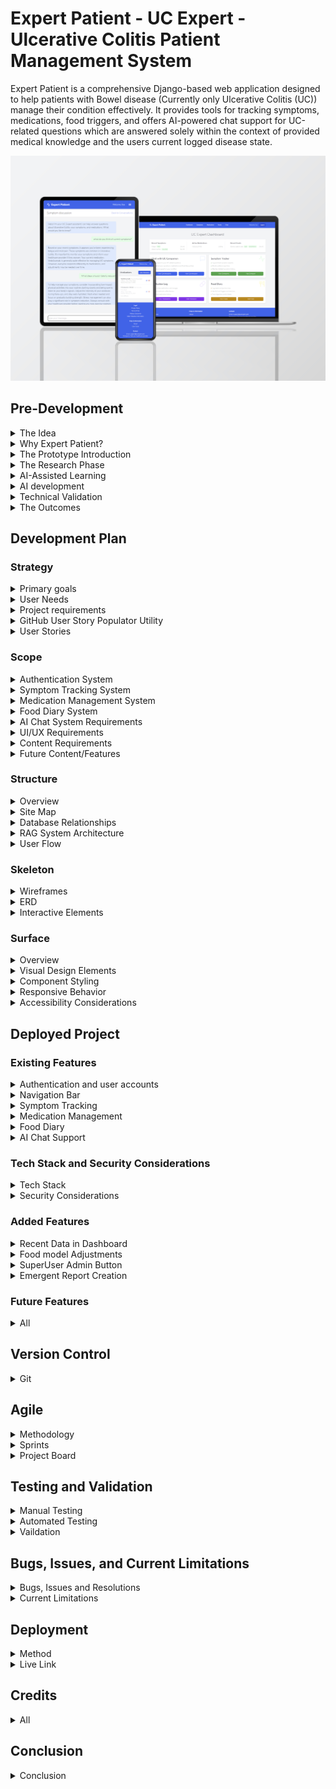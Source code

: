 # Expert Patient - UC Expert - Ulcerative Colitis Patient Management System

Expert Patient is a comprehensive Django-based web application designed to help patients with Bowel disease (Currently only Ulcerative Colitis (UC)) manage their condition effectively. It provides tools for tracking symptoms, medications, food triggers, and offers AI-powered chat support for UC-related questions which are answered solely within the context of provided medical knowledge and the users current logged disease state.

![Responsive Mockup](./static/readme_images/Expert-patient-mockup.png)

## Pre-Development

<details>
<summary>The Idea</summary>
<br>
I settled on a challenging goal: create a comprehensive Bowel Disease management tool that currently focuses only on Ulcerative Colitis, incorporating advanced AI chat capabilities through a RAG (Retrieval Augmented Generation) system. While RAG might seem "overkill" for the initial scope, it was chosen for:
<br>
<br>

- Learning opportunity in AI integration
- Future scalability for multiple medical conditions
- Potential for modular reuse
- Enhanced user support capabilities
- Control over LLM responses

Once the UC part of the app is complete it can be easily scaled for patients with other bowel diseases such as Chron's Disease or Microscopic Colitis.
<br>
<br>
</details>

<details>
<summary>Why Expert Patient?</summary>
<br>
After having conversation with the medical director of InVita intelligence at my bootcamp orientation, I noticed a misalignment between doctors and their patients on a particular idea. Mark explained to me how doctors value "Expert Patients". Having a patient who understands their condition well is beneficial to the doctor, as what is reported to them tends to be more accurate and relevant. I did some research among family, friends and peers, and learned that this notion is not realised by many people suffering from some form of affliction that is regularly monitored by their doctor. They feel as though, if anything, they are pushed away from understsnding the exact workings of their condition, and are simply told what to monitor and how to do it. This works well for many dilligent patients, but reseacrch suggested that some feel a disconnect. They want to understand their illness in depth, but may feel "stupid" when speaking to a doctor regarding recent developments in symptoms or when they bring up things they may think are of note. 
<br>
<br>
UC expert was born of my own experience in this area and response I received from others. It aims to turn patients into experts on their condition by allowing them to interact with an AI, regarding not just general information on the disease, but specific information relating to their current symptoms and state of their condition. They can ask the "stupid" questions they may prefer not to ask their doctor, gain re-assurance on particular issues, gain a deeper understanding of what may be causing them and have a record of symptoms they can then talk more confidently with their doctor about. The AI must re-direct to a mecical professional when the users interaction warrants it.
<br>
<br>
</details>


<details>
<summary>The Prototype Introduction</summary>
<br>
Before I started the capstone project I decided to build a prototype using AI. This is a methodology I have adopted that allows me to ideate, validate, and test in a rapid and cutting edge manner. The new capabilities of LLM's and IDE's with native LLM integration allow for a this novel approach, which provides many advantages.
 <br>
 <br>
In order to do so I undertake initial research on the technologies required to build the app I have in mind, as you would expect. However, I then use this research to develop a comprehensive pseudocode style plan that will prompt an IDE native LLM to build the app. Once the prototype is complete I can quickly alter elements, iterate on possible features or improve existing ones, all while testing it's capabilities to see if it is performing as I expect. This allows me to interact with any product idea I have very quickly. It leads to rapid itterations and more detailed plans including refactoring before I have even written a line of code. I can then use the prototype as a basis to develop the app with minimal AI assitance, as I did with this project. It is a great way to learn a new technology. You gain an understanding of it's architecture and core pinciples without worrying about having to learn the detailed syntax of a particular function, that upon later testing turns out to be reduntant or unused by the user. 
<br>
<br>
</details>


<details>
<summary>The Research Phase</summary>
<br>

- Studied RAG system implementations by watching videos and reading langchain documentation.
- Explored Django best practices and watched tutorials on django architecture and implementation.
- Investigated AI integration options (Local/API and Model choice).

</details>


<details>
<summary>AI-Assisted Learning</summary>

- Used Claude AI for development planning.
- Leveraged Cursor.directory for Django best practice prompts.
- Created comprehensive prompts covering:

    - Django architecture
    - LangChain integration
    - RAG system implementation
    - Tailwind CSS styling
    - Database ERD

</details>


<details>
<summary>AI development</summary>
<br>
Used AI native Cursor IDE to develop the prototype. The main body of this took around an hour. I then developed it further by adding features and refinements until I was happy with it as a proof of concept. 
<br>
It can be found here https://github.com/GuyMitchy/Expert-Patient
<br>
<br>
</details>

<details>
<summary>Technical Validation</summary>
<br>

- Tested RAG using Ollama locally
- Verified basic Django structure
- Validated database relationships
- Assessed UX/UI concepts

</details>

<details>
<summary>The Outcomes</summary>
<br>

- Gained a deeper understanding of django project architecture
- Vaildated proof of concept and viabilty as a potential capstone project candidate.
- Prototype acts as a roadmap and development guide
- Learning opportunity - Native AI with indexed codebase allows me to question "how and why" things are working as they do. Learning as the AI explains syntax and implementation details. 
- LLM monitoring and assesment - Gained a deeper understanding on the capabilty of LLM's. Upon asking for explanations you realise the mistakes it makes (usually overcomplicating things), learning from it's mistakes like I would learn from my own.
- Deeper understanding of the importance of comprehensive planning, realisation that "It's all in the planning"

Once the prototype was complete and my assemment on viabilty was made I chose to proceed with the project.
<br>
<br>
</details>


## Development Plan

### Strategy

<details>
<summary>Primary goals</summary>

<br>

- Help UC patients track and manage their condition effectively by tracking symptoms, medications and Foods.
- Allow users to interact with a chatbot regarding their condition, in order to become an expert patient.
- Focus on creating a reliable, easy-to-use health management tool.
- Enable data-driven conversations with healthcare providers by having a record of their condition.

</details>

<details>
<summary>User Needs</summary>
<br>

- Record and track my symptoms
- Manage my medication regimen
- Get reliable information about my condition
- Track my food intake and understand how it affects my condition
- Have secure access to my medical information
- Have the AI understand my specific condition
- Trust the AI's information
- Have the AI to maintain conversation context

</details>

<details>
<summary>Project requirements</summary>
<br>
The project requirements were taken from the assesment criteria located here (https://docs.google.com/document/d/1hqYa0lJszFtzzyRbjH-BKj2ng5XkNX7oukh9kXo-UM4/edit?tab=t.0)
<br>
<br>
</details>

<details>
<summary>GitHub User Story Populator Utility</summary>
<br>
To efficiently manage the user story development process I created a utility to automatically generate GitHub issues from user stories in .yaml format (https://github.com/GuyMitchy/github-user-story-populator).

This automated approach allowed for:

- Consistent issue formatting
- Automatic label application (Must Have, Should Have, etc.)
- Creation of task checkboxes for acceptance criteria
- Improved development workflow

</details>

<details>
<summary>User Stories</summary>

 #### user_stories.yaml

```yaml
stories:
  - type: Feature
    title: "Symptom Logging System"
    as_a: "UC patient"
    i_want: "to record and track my symptoms"
    so_that: "I can monitor my condition's progression and share accurate information with my healthcare providers"
    priority: "Must Have"
    labels: ["Must Have", "User"]
    acceptance_criteria:
      - "Can select from predefined symptom types (pain, blood, urgency, fatigue, joint pain, diarrhoea, other)"
      - "Can rate severity on a 1-5 scale"
      - "Can add descriptive notes about symptoms"
      - "Can set the date of symptoms"
      - "Can view a list of recorded symptoms"
      - "Can edit or delete existing symptom entries"

  - type: Feature
    title: "Medication Management System"
    as_a: "UC patient"
    i_want: "to manage my medication regimen"
    so_that: "I can maintain consistent treatment and track the effectiveness of different medications"
    priority: "Must Have"
    labels: ["Must Have", "User"]
    acceptance_criteria:
      - "Can add new medications with name, dosage, and frequency"
      - "Can specify medication start date"
      - "Can mark medications as active/inactive"
      - "Can add notes about medications"
      - "Can view complete medication history"
      - "Can edit medication details"
      - "Can delete medication entries"

  - type: Feature
    title: "Basic AI Chat Support"
    as_a: "UC patient"
    i_want: "to get reliable information about my condition"
    so_that: "I can make informed decisions about my daily health management"
    priority: "Must Have"
    labels: ["Must Have", "User"]
    acceptance_criteria:
      - "Can start new conversations with custom titles"
      - "Can receive responses based on verified UC information"
      - "Can view chat history"
      - "Receives emergency guidance for severe symptoms"
      - "Gets redirected to healthcare providers when appropriate"
      - "Can access previous conversations"

  - type: Feature
    title: "Personalized AI Responses"
    as_a: "UC patient"
    i_want: "the AI to understand my specific condition"
    so_that: "I can receive relevant and personalized guidance for my unique situation"
    priority: "Must Have"
    labels: ["Must Have", "User"]
    acceptance_criteria:
      - "AI references user's current medications in responses"
      - "AI considers user's symptom history when giving advice"
      - "AI provides personalized recommendations based on user data"
      - "AI maintains medical context throughout conversation"
      - "AI flags concerning symptom patterns"
      - "AI avoids contradicting user's current treatment plan"

  - type: Feature
    title: "Food Diary Management"
    as_a: "UC patient"
    i_want: "to track my food intake and its effects"
    so_that: "I can identify trigger foods and maintain a diet that minimizes flare-ups"
    priority: "Must Have"
    labels: ["Must Have", "User"]
    acceptance_criteria:
      - "Can log meals with date and time"
      - "Can specify food items consumed"
      - "Can mark foods as 'safe' or 'trigger'"
      - "Can note specific reactions to foods"
      - "Can view food diary history"
      - "Can identify trigger foods through history"
      - "Can edit or delete food diary entries"

  - type: Feature
    title: "User Authentication System"
    as_a: "UC patient"
    i_want: "secure access to my medical information"
    so_that: "I can maintain privacy and confidentiality of my health data"
    priority: "Must Have"
    labels: ["Must Have", "User"]
    acceptance_criteria:
      - "Can register for an account"
      - "Can log in securely"
      - "Can log out"
      - "Can only access own medical data"
      - "Has persistent data across sessions"

  - type: Feature
    title: "Conversation Management"
    as_a: "UC patient"
    i_want: "to organize and review my AI conversations"
    so_that: "I can easily reference previous advice and track my health-related questions over time"
    priority: "Should Have"
    labels: ["Should Have", "User"]
    acceptance_criteria:
      - "Can create titled conversations"
      - "Can view list of all conversations"
      - "Can navigate between different conversations"
      - "Can see timestamp for each message"
      - "Can identify bot vs user messages"

  - type: Feature
    title: "AI Knowledge Verification"
    as_a: "UC patient"
    i_want: "to trust the AI's information"
    so_that: "I can confidently use its guidance in managing my condition"
    priority: "Should Have"
    labels: ["Should Have", "User"]
    acceptance_criteria:
      - "AI clearly indicates when information is not available"
      - "AI provides consistent answers to similar questions"
      - "AI acknowledges medical disclaimer when appropriate"
      - "AI maintains professional medical terminology"
      - "AI correctly categorizes symptom severity"

  - type: Feature
    title: "AI Chat Context Management"
    as_a: "UC patient"
    i_want: "the AI to maintain conversation context"
    so_that: "I can have more meaningful and coherent discussions about my health concerns"
    priority: "Could Have"
    labels: ["Could Have", "User"]
    acceptance_criteria:
      - "AI remembers previous questions in conversation"
      - "AI can reference earlier parts of conversation"
      - "AI maintains consistent advice throughout chat"
      - "AI can clarify previous responses"
      - "AI can update responses based on new information"

  - type: Feature
    title: "Out of Scope Features"
    as_a: "Developer"
    i_want: "to document features that won't be implemented"
    so_that: "we can maintain clear project boundaries"
    priority: "Wont Have"
    labels: ["Wont Have", "Developer"]
    acceptance_criteria:
      - "Medication reminders/scheduling"
      - "Disease state report creation"
      - "Direct healthcare provider communication"
      - "File upload for medical documents"
      - "Integration with medical devices/apps"
      - "Real-time symptom alerts"
      - "Automated meal planning"
      - "Social features or community support"
      - "Integration with electronic health records"
      - "Expansion for other bowel diseases"

     
  # LO1: Agile Planning and Design
  - type: Feature
    title: "Front-End Design Implementation"
    as_a: "Developer"
    i_want: "to implement accessible and responsive front-end design"
    so_that: "the application meets WCAG guidelines and provides a consistent user experience"
    priority: "Must Have"
    labels: ["Must Have", "Developer"]
    acceptance_criteria:
      - "Implement semantic HTML5 elements throughout (header, nav, main, footer, etc.)"
      - "Pass WCAG validation with no errors"
      - "Implement responsive design using CSS Grid/Flexbox/Media Queries"
      - "Ensure consistent styling across all pages"
      - "Verify functionality across different screen sizes (mobile, tablet, desktop)"
      - "Implement clear navigation structure"
      - "Use Bootstrap or custom CSS framework consistently"

  - type: Feature
    title: "Database Structure Implementation"
    as_a: "Developer"
    i_want: "to implement a Django database-backed application"
    so_that: "data can be efficiently managed and stored"
    priority: "Must Have"
    labels: ["Must Have", "Developer"]
    acceptance_criteria:
      - "Configure Django application with PostgreSQL database"
      - "Create at least one custom model meeting project requirements"
      - "Implement proper field types and relationships"
      - "Configure model constraints and validation"
      - "Implement efficient database queries using Django's ORM"
      - "Document model relationships in README"

  - type: Feature
    title: "Agile Project Management Implementation"
    as_a: "Developer"
    i_want: "to maintain an active Agile project management system"
    so_that: "project progress is tracked and documented"
    priority: "Must Have"
    labels: ["Must Have", "Developer"]
    acceptance_criteria:
      - "Set up project board (GitHub Projects or similar)"
      - "Create and maintain user stories with clear acceptance criteria"
      - "Link all stories to project goals"
      - "Update board regularly showing sprint progress"
      - "Document Agile process in README"
      - "Include screenshots of board progression"

  - type: Feature
    title: "Code Quality Standards"
    as_a: "Developer"
    i_want: "to implement high-quality Python code"
    so_that: "the application is maintainable and reliable"
    priority: "Must Have"
    labels: ["Must Have", "Developer"]
    acceptance_criteria:
      - "Implement custom Python logic with compound statements"
      - "Follow PEP 8 style guidelines"
      - "Use consistent naming conventions (snake_case for Python)"
      - "Include comprehensive docstrings for all functions/classes"
      - "Add explanatory comments for complex logic"
      - "Maintain consistent indentation"
      - "Use descriptive variable and function names"

  - type: Feature
    title: "UX Design Documentation"
    as_a: "Developer"
    i_want: "to document the UX design process"
    so_that: "design decisions are clearly understood"
    priority: "Must Have"
    labels: ["Must Have", "Developer"]
    acceptance_criteria:
      - "Create wireframes for all pages (mobile and desktop)"
      - "Develop visual mockups showing color schemes"
      - "Document user stories and acceptance criteria"
      - "Include design process reasoning in README"
      - "Document all major design changes and rationale"
      - "Include sitemap or information architecture diagram"

  # LO2: Data Model and Business Logic
  - type: Feature
    title: "Database Development"
    as_a: "Developer"
    i_want: "to implement a consistent database structure"
    so_that: "data integrity is maintained"
    priority: "Must Have"
    labels: ["Must Have", "Developer"]
    acceptance_criteria:
      - "Design normalized database schema"
      - "Document table relationships with ERD"
      - "Implement appropriate data types and constraints"
      - "Create and maintain database migrations"
      - "Document database schema in README"
      - "Implement proper indexes for performance"

  - type: Feature
    title: "Enhanced CRUD Implementation"
    as_a: "Developer"
    i_want: "to implement comprehensive CRUD functionality"
    so_that: "users can effectively manage data"
    priority: "Must Have"
    labels: ["Must Have", "Developer"]
    acceptance_criteria:
      - "Implement Create operations with validation"
      - "Implement Read operations with filtering/search"
      - "Implement Update operations with validation"
      - "Implement Delete operations with confirmation"
      - "Add success/error messages for all operations"
      - "Implement proper access controls for each operation"
      - "Add defensive programming checks"

  - type: Feature
    title: "User Notification System"
    as_a: "Developer"
    i_want: "to implement a comprehensive notification system"
    so_that: "users are informed of relevant changes"
    priority: "Must Have"
    labels: ["Must Have", "Developer"]
    acceptance_criteria:
      - "Implement real-time/near-real-time notifications"
      - "Show success messages for all CRUD operations"
      - "Implement error notifications"
      - "Create notification queue system"
      - "Allow users to manage notification preferences"
      - "Ensure notifications are user-specific"
      - "Document notification types in README"

  - type: Feature
    title: "Form Implementation"
    as_a: "Developer"
    i_want: "to implement validated forms"
    so_that: "data integrity is maintained"
    priority: "Must Have"
    labels: ["Must Have", "Developer"]
    acceptance_criteria:
      - "Implement Django forms for all data entry"
      - "Add client-side validation where appropriate"
      - "Implement server-side validation"
      - "Show clear error messages"
      - "Style forms consistently"
      - "Make forms accessible (ARIA labels, etc.)"
      - "Handle form submission errors gracefully"

  # LO3: Authentication and Authorization
  - type: Feature
    title: "Enhanced Authentication System"
    as_a: "Developer"
    i_want: "to implement a secure authentication system"
    so_that: "user access is properly controlled"
    priority: "Must Have"
    labels: ["Must Have", "Developer"]
    acceptance_criteria:
      - "Implement secure user registration"
      - "Create role-based login system"
      - "Add password reset functionality"
      - "Implement email verification"
      - "Show clear login state indicators"
      - "Protect routes based on authentication"
      - "Implement proper session management"
      - "Add secure password handling"
      - "Document authentication flow in README"

  # LO4: Testing
  - type: Feature
    title: "Comprehensive Testing Implementation"
    as_a: "Developer"
    i_want: "to implement thorough testing"
    so_that: "application reliability is verified"
    priority: "Must Have"
    labels: ["Must Have", "Developer"]
    acceptance_criteria:
      - "Write Python unit tests for models"
      - "Create view tests for all CRUD operations"
      - "Implement form validation tests"
      - "Create JavaScript tests (if applicable)"
      - "Document manual testing procedures"
      - "Include testing coverage report"
      - "Document all testing in README"

  # LO5: Version Control
  - type: Feature
    title: "Enhanced Version Control"
    as_a: "Developer"
    i_want: "to maintain proper version control"
    so_that: "code changes are tracked securely"
    priority: "Must Have"
    labels: ["Must Have", "Developer"]
    acceptance_criteria:
      - "Write meaningful commit messages"
      - "Make regular, atomic commits"
      - "Use feature branches for development"
      - "Implement proper .gitignore"
      - "Secure sensitive information"
      - "Document branching strategy"
      - "Maintain clean commit history"

  # LO6: Deployment
  - type: Feature
    title: "Enhanced Deployment Process"
    as_a: "Developer"
    i_want: "to implement secure deployment procedures"
    so_that: "the application runs correctly in production"
    priority: "Must Have"
    labels: ["Must Have", "Developer"]
    acceptance_criteria:
      - "Deploy successfully to cloud platform"
      - "Configure production database"
      - "Set up environment variables"
      - "Disable Debug mode in production"
      - "Implement proper error handling"
      - "Document deployment process"
      - "Configure static file serving"

  # LO7: Custom Data Models
  - type: Feature
    title: "Enhanced Custom Data Model"
    as_a: "Developer"
    i_want: "to implement custom data models"
    so_that: "specific project requirements are met"
    priority: "Must Have"
    labels: ["Must Have", "Developer"]
    acceptance_criteria:
      - "Design models to fit project needs"
      - "Implement proper model relationships"
      - "Add custom model methods"
      - "Document model architecture"
      - "Implement proper validation"
      - "Add custom querysets if required"
```
<br>
<br>
</details>

</details>

### Scope

<details>
<summary>Authentication System</summary>
<br>

- Django AllAuth Authentication
- Email-based registration and login (remove username)
- Password validation
- Session management
- Access control to personal data

</details>


<details>
<summary>Symptom Tracking System</summary>
<br>

This system will enable UC patients to maintain a comprehensive log of their symptoms for monitoring disease progression and sharing with healthcare providers. The structured format ensures consistent tracking of critical health indicators.
<br>

#### Model

```python
Required Fields:
- User (ForeignKey)
- Date (DateField)
- Type (CharField with choices):
    - Abdominal Pain
    - Blood in Stool
    - Urgency
    - Diarrhoea
    - Fatigue
    - Joint Pain
    - Other
- Severity (IntegerField 1-5):
    - Very Mild
    - Mild
    - Moderate
    - Severe
    - Very Severe
- Description (TextField)
```

</details>

<details>
<summary>Medication Management System</summary>
<br>
This system will help patients track their UC medication regimen, ensuring accurate records of current and historical treatments. It supports all major UC medication categories and various dosing schedules.
<br>

#### Model

```python
Required Fields:
- User (ForeignKey)
- Name (CharField with categories):
    - 5-ASAs
    - Corticosteroids
    - Immunomodulators
    - Biologics
    - JAK Inhibitors
- Dosage (CharField)
- Frequency (CharField with choices):
    - Daily
    - Twice Daily
    - Three Times Daily
    - Four Times Daily
    - Weekly
    - Every Other Week
    - Monthly
    - As Needed
- Start Date (DateField)
- Active Status (BooleanField)
- Notes (TextField)
```

</details>


<details>
<summary>Food Diary System</summary>
<br>

This system allows patients to monitor their diet and identify potential trigger foods. It includes detailed timing and portion information to help establish patterns between diet and symptoms.
<br>
 
 #### Model

```python
Required Fields:
- User (ForeignKey)
- Date (DateTimeField)
- Eaten At (TimeField)
- Meal Type (CharField):
    - Breakfast
    - Lunch
    - Dinner
    - Snack
- Food Name (CharField)
- Portion Size (CharField)
- Is Trigger (BooleanField)
- Notes (TextField)
```

</details>


<details>
<summary>AI Chat System Requirements</summary>
<br>
A context-aware chat system that provides personalized UC management guidance based on user data and verified medical information. It must manage persistent messages across multiple conversations
<br>

#### Conversation Management Model

```python
Required Fields:
- User (ForeignKey)
- Title (CharField)
- Created/Updated timestamps
```

#### Message Management Model
```python
Required Fields:
- Conversation (ForeignKey)
- Content (TextField)
- Is Bot (BooleanField)
- Created timestamp
```

#### RAG System Requirements
- Knowledge Base Content:
  - UC medical information
  - Medication details
  - Emergency guidance
  - Dietary information
  - Lifestyle management
  
- Vector Database Requirements:
  - Document chunking (250 char chunks)
  - Chunk overlap (25 chars)
  - Embedding storage
  - Efficient retrieval

- Context Management:
  - Verified medical UC knowledge
  - User symptom history
  - Current medications
  - Recent food entries
  - Conversation history

</details>


<details>
<summary>UI/UX Requirements</summary>

#### Navigation
- Fixed top navigation bar
- Mobile-responsive menu
- Quick access to main features through dashboard cards
- Consistent back navigation

#### Forms
- Clear error messages
- Input validation
- Date selection controls
- Mobile-friendly inputs

#### Lists and History Views
- Chronological ordering
- Filtering capabilities
- Clear data presentation
- Edit/Delete functionality

#### Responsive Design
- Mobile-first approach
- Tailwind breakpoints:
  - md: 768px
  - lg: 1024px

</details>


<details>
<summary>Content Requirements</summary>

#### Medical Knowledge Base
- Markdown format for reliable vector storage and retrieval
- Core UC information
- Medication details and usage
- Emergency response guidance
- Dietary recommendations
- Lifestyle management advice

#### User Guidance
- Feature usage instructions
- Data entry guidelines
- Emergency information
- Privacy policies
- Terms of service

#### System Messages
- Welcome messages
- Confirmation alerts
- Error notifications
- Success feedback


</details>

<details>
<summary>Future Content/Features</summary>
<br>

- Medication reminders
- Direct healthcare provider communication
- Medical document upload
- Automated meal planning
- Community support features
- Disease state report creation
- Expanded knowledge documents

</details>

### Structure
<details>
<summary>Overview</summary> 
<br>

- Dashboard-centered design for quick access to all features.
- Cards to decribe and navigate to each feature.
- Clear navigation to each section always available via navbar.
- Consistent layout across all features.
- Footer section providing usage information, policies and disclaimers.
- Data entry forms(add, delete and edit) for each feature
- Historical list pages for each feature.
- Chat windows for each conversation with persistent chat history.

</details>


<details>
<summary>Site Map</summary>

#### Non-Authenticated
- Landing Page
  - Login
  - Register
  - About UC Expert
  - Privacy Policy

#### Authenticated Users

#### Header
- Logo/Brand
- Navigation Menu
- User Welcome
- Logout Option

#### Dashboard (Home)
- Quick Access Cards
  - Symptom Tracker
  - Medication Log
  - Food Diary
  - Chat with UC Expert

#### Symptom Management
- List View
  - Add new Symptom button - links to form
  - View all Symptoms in reverse order
  - Edit/Delete buttons - link to forms
  - Add confirmation
  - Delete Confirmation

#### Medication Management
- List View
  - Add New Medication button - links to form
  - View All Medications in reverse order
  - Active/Inactive Filter - shows greyed if inactive
  - Edit/Delete buttons - link to forms
  - Add confirmation
  - Delete Confirmation

#### Food Diary
- List View
  - Add New Entry - link to form
  - View All Entries in reverse order
  - Edit/Delete buttons - link to forms
  - Add confirmation
  - Delete Confirmation

#### Chat System
- List View
  - Start New Converstion
  - View Previous Conversations in reverse order
  - Delete button - links to form
- Chat Detail
  - Chat window
  - Message History
  - Message Input Area
  - Back to conversations button - links to list view

</details>


<details>
<summary>Database Relationships</summary>
<br>

The application will use Django's built-in authentication system and implement the following database structure:

```
User
└── Symptoms (One-to-Many)
└── Medications (One-to-Many)
└── Foods (One-to-Many)
└── Conversations (One-to-Many)
    └── Messages (One-to-Many)
```

#### User (Django's built-in User model)

- Acts as the central model for user authentication and relationships
- Each user can have multiple records in other models


#### Symptoms: One-to-Many relationship with User

- Each user can log multiple symptoms
- Records type, severity, date, and description
- Include validation to prevent future dates

#### Medications: One-to-Many relationship with User

- Tracks multiple medications per user
- Stores medication details including name, dosage, frequency
- Include active/inactive status and start date

#### Foods: One-to-Many relationship with User

- Allows users to maintain a food diary
- Records meal type, portion size, and trigger status
- Include timestamps for precise tracking


#### Conversations: One-to-Many relationship with User

- Each user can have multiple chat conversations
- Stores conversation metadata and title


#### Messages: One-to-Many relationship with Conversation

- Stores individual messages within conversations
- Differentiates between user and bot messages
- Maintains chronological order


All models include appropriate timestamps and custom string representations for admin interface clarity.

<br>

</details>


<details>
<summary>RAG System Architecture</summary>
<br>

```
knowledge/
├── manager.py (Singleton Pattern)
│   ├── RAGManager
│   │   ├── _instance (Single RAG instance)
│   │   ├── get_instance() (Get/create RAG instance)
│   │   └── cleanup() (Resource management)
│   └── with_rag decorator (Handles RAG instance injection)
│
├── rag_setup.py (System Configuration)
│   └── UCExpertRAG
│       ├── __init__
│       │   ├── OpenAI embeddings setup
│       │   ├── Pinecone vector store initialization
│       │   └── Chat prompt template configuration
│       ├── initialize_documents()
│       │   ├── Document loading
│       │   ├── Text splitting (250 char chunks)
│       │   └── Vector store population
│       ├── get_diverse_documents()
│       │   └── Similarity search functionality
│       └── get_response()
│           ├── Context building
│           ├── Response generation
│           └── Error handling
│
└── docs/
    └── core_knowledge.md
        ├── Emergency Information
        ├── Symptoms
        ├── Monitoring
        ├── Diet
        ├── Lifestyle
        ├── Support
        └── Medications
```

### RAG System Data Flow
1. Initialization
   ```python
   # Single instance creation via decorator
   @with_rag
   def send_message(request, conversation_id, rag=None):
       # rag parameter automatically injected
   ```

2. Knowledge Processing
   ```python
   # Document processing
   text_splitter = RecursiveCharacterTextSplitter(
       chunk_size=250,
       chunk_overlap=25,
       separators=["\n## ", "\n### ", "\n", " ", ""]
   )
   ```

3. Context Building
   ```python
   # User context structure
   user_context = """
   User Context:
   - Recent Symptoms
   - Current Medications
   - Food Diary Entries
   
   Conversation History:
   - Previous Messages
   """
   ```

4. Response Generation Pipeline
```mermaid
graph TD
    %% Entry Point
    Start[/User Sends Message/]:::blackText --> Decorator[with_rag Decorator]:::blackText
    Decorator --> CheckInstance{RAG Instance <br/>Exists?}:::blackText
    
    %% RAGManager Singleton
    CheckInstance -->|No| Init[Initialize UCExpertRAG]:::blackText
    Init --> InitEmbed[Setup OpenAI Embeddings]:::blackText
    InitEmbed --> InitLLM[Initialize ChatGPT]:::blackText
    InitLLM --> InitPine[Connect to Pinecone]:::blackText
    InitPine --> DefinePrompt[Define Base Prompt Template]:::blackText
    DefinePrompt --> CheckVS{Vector Store Empty?}:::blackText
    
    CheckVS -->|Yes| LoadDocs[Load Documents]:::blackText
    LoadDocs --> SplitDocs[Split Documents]:::blackText
    SplitDocs --> CreateEmbed[Create Embeddings]:::blackText
    CreateEmbed --> StoreVecs[Store in Pinecone]:::blackText
    StoreVecs --> RAGInstance[RAG Instance Ready]
    
    CheckVS -->|No| RAGInstance
    CheckInstance -->|Yes| RAGInstance
    
    %% Query Processing
    RAGInstance --> SimSearch[Similarity Search]:::blackText
    SimSearch --> RetrieveContext[Retrieve Relevant Documents]:::blackText
    
    %% Context Building in Parallel
    RAGInstance --> BuildContext[Build User Context]:::blackText
    BuildContext --> GetSymptoms[Get Recent Symptoms]:::blackText
    BuildContext --> GetMeds[Get Active Medications]:::blackText
    BuildContext --> GetFood[Get Food Diary]:::blackText
    BuildContext --> GetHistory[Get Chat History]:::blackText
    
    %% Combine Everything
    RetrieveContext --> FormatPrompt[Format Complete Prompt]:::blackText
    BuildContext --> FormatPrompt
    FormatPrompt --> CombineElements[Combine:<br/>1. Base Template<br/>2. Retrieved Context<br/>3. User Context<br/>4. Chat History<br/>5. User Question]:::blackText
    CombineElements --> SendToLLM[Send to ChatGPT]:::blackText
    SendToLLM --> SaveMsg[Save Message]:::blackText
    SaveMsg --> End[/End/]:::blackText
    
    %% Styling
    classDef init fill:#e1f5fe,stroke:#01579b
    classDef singleton fill:#f3e5f5,stroke:#4a148c
    classDef context fill:#fff3e0,stroke:#e65100
    classDef process fill:#e8f5e9,stroke:#1b5e20
    classDef prompt fill:#fce4ec,stroke:#880e4f
    classDef blackText color:black
    
    class Start,End process
    class Decorator,CheckInstance,Init,InitEmbed,InitLLM,InitPine singleton
    class CheckVS,LoadDocs,SplitDocs,CreateEmbed,StoreVecs init
    class BuildContext,GetSymptoms,GetMeds,GetFood,GetHistory context
    class DefinePrompt,FormatPrompt,CombineElements prompt
    class SimSearch,RetrieveContext,SendToLLM,SaveMsg process

    
```

5. Resource Management
   ```python
   # Cleanup on shutdown
   atexit.register(RAGManager.cleanup)
   ```

6. Error Handling
   ```python
   try:
       response = rag.get_response(
           question=user_message,
           user_info=user_context,
           conversation_history=conversation_history
       )
   except Exception as e:
       # Error handling and logging
   ```

</details>

<details>
<summary>User Flow</summary>

1. Authentication
   - Register/Login
   - Redirect to Dashboard

2. Dashboard Navigation
   - Access to main features

3. Feature Workflows
   - List View Entry
   - Create New Entry
   - View/Edit Details
   - Delete Confirmation

4. Chat Interaction
   - Start/Continue Conversation
   - Receive Contextual Responses
   - Emergency Guidance When Needed

</details>

### Skeleton
<details>
<summary>Wireframes</summary>
<br>

#### Home page

Desktop
![Desktop](static/readme_images/desktop_wireframe.png)
Mobile
![Mobile](static/readme_images/mobile_wireframe.png)

#### Symptoms List (Same structure for medications, foods, and chat)

Desktop
![Desktop](static/readme_images/symptoms_desktop.png)
Mobile
![Mobile](static/readme_images/symptoms_mobile.png)

#### Chat Window
Desktop
![Desktop](static/readme_images/chat_desktop.png)
Mobile
![Mobile](static/readme_images/chat_mobile.png)

<br>
<br>
</details>

<details>
<summary>ERD</summary>


```mermaid
erDiagram
    User ||--o{ Symptom : logs
    User ||--o{ Medication : manages
    User ||--o{ Conversation : has
    User ||--o{ FoodDiary : records
    Conversation ||--o{ Message : contains

    User {
        int id PK
        string username
        string email
        string password
    }

    Symptom {
        int id PK
        int user_id FK
        date date
        string type
        int severity
        text description
    }

    Medication {
        int id PK
        int user_id FK
        string name
        string dosage
        string frequency
        date start_date
        boolean active
        text notes
        datetime created_at
        datetime updated_at
    }

    FoodDiary {
        int id PK
        int user_id FK
        datetime eaten_at
        string meal_type
        string food_name
        string portion_size
        boolean is_trigger
        text notes
        datetime created_at
        datetime updated_at
    }

    Conversation {
        int id PK
        int user_id FK
        string title
        datetime created_at
        datetime updated_at
    }

    Message {
        int id PK
        int conversation_id FK
        text content
        boolean is_bot
        datetime created_at
    }
   ```
<br>
<br>
</details>

<details>
<summary>Interactive Elements</summary>

#### Buttons
- Primary Actions (Add, edit, save)
- Secondary Actions (Cancel, Back)
- Destructive Actions (Delete)
- Icon Buttons (Edit, Delete)

#### Forms
- Text Inputs
- Select Dropdowns
- Date/Time Pickers
- Checkboxes
- Text Areas

#### Feedback Elements
- Success Messages
- Error Alerts
- Loading States
- Confirmation Dialogs

</details>

### Surface

<details>
<summary>Overview</summary>
<br>

- Medical-inspired blue color scheme for professionalism and trust
- High contrast for readability
- Clear visual feedback for user actions
- Consistent use of Tailwind CSS for styling
- Familiar chat window with colour coded message boxes
- Nunito sans font for professional look

</details>

<details>
<summary>Visual Design Elements</summary>

#### Color Palette
```css
Primary Colors:
- Medical Blue: #2563eb (Tailwind blue-600)
- White: #ffffff
- Success Green: #16a34a (Tailwind green-600)
- Warning Yellow: #ca8a04 (Tailwind yellow-600)
- Error Red: #dc2626 (Tailwind red-600)

Background Colors:
- Light Gray: #f3f4f6 (Tailwind gray-100)
- Card White: #ffffff
- Hover States: #1d4ed8 (Tailwind blue-700)

Message Colors:
- Bot Message: #dbeafe (Tailwind blue-100)
- User Message: #dcfce7 (Tailwind green-100)
```

#### Typography

I will use Nunito Sans as the primary font for UC Expert due to its excellent readability and professional appearance. As a medical support application, it is crucial to select typography that would be both accessible and trustworthy.
Nunito Sans offers several characteristics that make it ideal for this application:

- Clean, modern letterforms that maintain legibility at various sizes
- Well-balanced characters that reduce eye strain during extended reading
- Professional appearance that reinforces the medical nature of the application
- Excellent rendering across different devices and screen sizes
- Strong accessibility characteristics for users with visual impairments

The font will implemented site-wide to maintain consistency across all pages and components, contributing to a cohesive and professional user experience.
This choice aligns with the application's goal of providing clear, accessible health information while maintaining a professional medical aesthetic.
<br>
<br>
</details>

<details>
<summary>Component Styling</summary>

##### Cards
- White background
- Shadow effect
- Rounded corners
- Hover state with increased shadow
- Transition effects

##### Forms
- Input fields with rounded borders
- Focus states with blue outline
- Clear error states with red highlighting
- Success states with green confirmation

##### Buttons
Primary:
- Blue background
- White text
- Hover darkening
- Rounded corners

Secondary:
- White background
- Gray border
- Blue text
- Hover background light blue

Destructive:
- Red background
- White text
- Hover darkening

</details>

<details>
<summary>Responsive Behavior</summary> 

#### Mobile Adaptations
- Stack layouts vertically
- Simplify navigation to burger menu

#### Desktop Enhancements
- Multi-column layouts
- Hover effects
- Extended navigation

</details>

<details>
<summary>Accessibility Considerations</summary>


#### Color Contrast
- All text meets WCAG 2.1 requirements
- Clear distinction between interactive elements
- No color-only information indicators

#### Interactive Elements
- Clear focus states
- Adequate sizing for touch targets
- Consistent interaction patterns

#### Text Readability
- Sufficient font sizes
- Adequate line spacing
- Proper contrast ratios

</details>


## Deployed Project 

### Existing Features

<details>
<summary>Authentication and user accounts</summary>

<br>

Provides secure access to personal medical data through user-specific accounts.

Fulfills "User Authentication System" user story

- ✓ Can register for an account
- ✓ Can log in securely
- ✓ Can log out
- ✓ Can only access own medical data
- ✓ Has persistent data across sessions

![Sign In](./static/readme_images/sign_in.png)
![Register](./static/readme_images/sign_up.png)
![Welcome Message](./static/readme_images/welcome.png)
<br>
<br>
</details>

<details>
<summary>Navigation Bar</summary>
<br> 

- Permanent navigation bar with links to dashboard and all list pages for each feature.
- Mobile burger menu for hidden navigation
- Sliding mobile navigation menu

![Desktop Navbar](./static/readme_images/navbar.png)
![Mobile Nav Menu](./static/readme_images/mobile_nav_menu.png)
![Mobile Burger Menu](./static/readme_images/burger.png)


<br>
</details>

<details>
<summary>Symptom Tracking</summary>
<br>

Allows users to monitor and record their UC symptoms with detailed information and severity tracking.

Fulfills "Symptom Logging System" user story:

- ✓ Can select from predefined symptom types (pain, blood, urgency, fatigue, joint pain, other)
- ✓ Can rate severity on a 1-5 scale
- ✓ Can add descriptive notes about symptoms
- ✓ Can set the date of symptoms
- ✓ Can view a list of recorded symptoms
- ✓ Can edit or delete existing symptom entries


![Symtom List](./static/readme_images/symptom_list.png)
![Add Symptom](./static/readme_images/add_symptom.png)
<br>
<br>
</details>

<details>
<summary>Medication Management</summary>
<br>

Enables tracking of all UC medications with detailed information about dosage, frequency, and active status.
 
Fulfills "Medication Management System" user story:

- ✓ Can add new medications with name, dosage, and frequency
- ✓ Can specify medication start date
- ✓ Can mark medications as active/inactive
- ✓ Can add notes about medications
- ✓ Can view complete medication history
- ✓ Can edit medication details
- ✓ Can delete medication entries

![Medication List](./static/readme_images/medication_list.png)
![Add Medication](./static/readme_images/add_medication.png)
<br>
<br>
</details>

<details>
<summary>Food Diary</summary>
<br>
Comprehensive food tracking system that helps identify trigger foods and track reactions.

Fulfills "Food Diary Management" user story:

- ✓ Can log meals with date and time
- ✓ Can specify food items consumed
- ✓ Can rate digestive comfort after meals (1-5 scale)
- ✓ Can note specific reactions to foods
- ✓ Can view food diary history
- ✓ Can identify trigger foods through history
- ✓ Can edit or delete food diary entries

![Food Diary List](./static/readme_images/food_list.png)
![Add Food](./static/readme_images/add_food.png)
<br>
<br>
</details>

<details>
<summary>AI Chat Support</summary>
<br>

An intelligent chat system that provides personalized UC management support using the user's health data and medical knowledge documents for context.

Fulfills "Basic AI Chat Support" user story:

- ✓ Can start new conversations with custom titles
- ✓ Can receive responses based on verified UC information
- ✓ Can view chat history
- ✓ Receives emergency guidance for severe symptoms
- ✓ Gets redirected to healthcare providers when appropriate
- ✓ Can access previous conversations

Fulfills "Personalized AI Responses" user story:

- ✓ AI references user's current medications in responses
- ✓ AI considers user's symptom history when giving advice
- ✓ AI provides personalized recommendations based on user data
- ✓ AI maintains medical context throughout conversation
- ✓ AI flags concerning symptom patterns
- ✓ AI avoids contradicting user's current treatment plan

Fulfills "Conversation Management" user story:

- ✓ Can create titled conversations
- ✓ Can view list of all conversations
- ✓ Can navigate between different conversations
- ✓ Can see timestamp for each message
- ✓ Can identify bot vs user messages

Fulfills "AI Knowledge Verification" user story:

- ✓ AI clearly indicates when information is not available
- ✓ AI provides consistent answers to similar questions
- ✓ AI acknowledges medical disclaimer when appropriate
- ✓ AI maintains professional medical terminology
- ✓ AI correctly categorizes symptom severity

Fulfills "AI Chat Context Management" user story:

- ✓ AI remembers previous questions in conversation
- ✓ AI can reference earlier parts of conversation
- ✓ AI maintains consistent advice throughout chat
- ✓ AI can clarify previous responses
- ✓ AI can update responses based on new information

![Conversation List](./static/readme_images/conversation_list.png)
![New Conversation](./static/readme_images/new_conversation.png)
![General UC Chat](./static/readme_images/general_uc_chat.png)
![Emergency Chat](./static/readme_images/emergency_chat.png)
![Symtom and Food Chat](./static/readme_images/symptom_and_food_chat.png)
![Medication Chat](./static/readme_images/medication_chat.png)
![Prompt Following Chat](./static/readme_images/prompt_following_chat.png)
![Edge Chat](./static/readme_images/edge_testing_chat.png)

</details>

### Tech Stack and Security Considerations

<details>
<summary>Tech Stack</summary>

#### Backend

- Django 5.1.3: Primary web framework
- Python: Core programming language
- PostgreSQL: Production database
- SQLite: Development database
- OpenAI API (GPT-4): LLM for chat responses
- Pinecone: Vector database for RAG system
- Django AllAuth: Authentication system

#### Frontend

- HTML5: Semantic markup
- Tailwind CSS: Utility-first styling
- JavaScript: Interactive elements
- WhiteNoise: Static file serving

#### Development Tools

- dj-database-url: Database configuration
- python-dotenv: Environment management
- Django Debug Toolbar: Development debugging

#### RAG System Components

- LangChain: RAG implementation framework
- OpenAI Embeddings: Document vectorization
- Pinecone Vector Store: Vector storage and retrieval
- RecursiveCharacterTextSplitter: Document chunking
- ChatPromptTemplate: Response generation

#### Deployment

- Heroku: Cloud platform hosting
- Gunicorn: WSGI HTTP Server
- WhiteNoise: Static file serving in production


</details>

<details>
<summary>Security Considerations</summary>

#### Authentication & Authorization

- Email-based authentication using Django AllAuth
- Login required mixins for all views
- User-specific querysets ensuring data isolation
- CSRF protection enabled globally
- Secure password hashing with Django's auth system

#### Data Protection

- User data segregation through ForeignKey relationships
- Database access controlled through Django ORM
- Sensitive settings stored as environment variables
- Debug mode disabled in production

#### API Security

- OpenAI API key secured in environment variables
- Pinecone API key protected in environment variables
- RAG system access controlled through decorators

#### Form Security

- Server-side validation on all forms
- Client-side validation for better UX on date entry
- XSS protection through Django's template system
- Secure file upload handling

#### Deployment Security

- SECRET_KEY stored in environment variables
- ALLOWED_HOSTS configured for production
- Secure HTTPS connection enforced
- WhiteNoise for secure static file serving

#### Chat System Security

- RAG responses limited to verified medical information
- Emergency protocols for severe symptoms
- User data privacy in conversation context
- Proper error handling and logging

</details>

### Added Features

<details>
<summary>Recent Data in Dashboard</summary>
<br>
Allows users to quickly view their recent data. I initially did not identify this as a user need but during sprint 3 I was making good headway and decided it was an easy feature to add so went along with it.

- Overview of recent symptoms, medications, and food entries
- Quick access cards to main features
- Status indicators for active medications and recent symptoms

![Recent Dashboard](./static/readme_images/recent.png)
<br>
<br>
</details>

<details>
<summary>Food model Adjustments</summary>
<br>
 "Disgestive discomfort" field and "Unsure" trigger choice option for "is_trigger" field.
<br>
These adjustments allow the user to more accurately assess their reaction to particular foods and aid the AI in discerning between foods that may or may not be triggering symptoms.
<br>
<br>
</details>

<details>
<summary>SuperUser Admin Button</summary>
<br>

"Admin" button added to navbar for superusers only that allows easy navigation to admin panel without having to alter URL endpoint.

![Admin Btn](./static/readme_images/admin_btn.png)
</details>

<details>
<summary>Emergent Report Creation</summary>
<br>
I had originally outlined report creation as a "Won't Have" feature, but upon testing the RAG sytem I identified the capabilty of the AI to dynamically generate reports based on the user context it is given.

![AI Report](./static/readme_images/ai_report.png)

</details>

### Future Features

</details>

<details>
<summary>All</summary>
<br>

- Medication reminders/schedulin
- Direct healthcare provider communication/access
- File upload for medical documents
- Medication interaction checking
- Automated meal planning
- Social features/community support
- Integration with electronic health records

</details>


## Version Control

<details>
<summary>Git</summary>
<br>
I used Git for version control. I protected the main branch and tried to only work on feature branches to aid in maintaining a clean commit history.

#### Branching Strategy

##### Feature Branches

- Main - Set up initial Django prject structure, Urls and settings
- Database-and-deploy - For switching from sqlLite to Postgres and initial deploy
- home-branch - For home app features
- foods-app - For foods app features
- medication-app - For medication app features
- symptom-app - For symptom app features
- chat-and-rag - For RAG sytem development and chat app features
- testing - For automated tests and fixes based off of test results

##### Styling Branches

- Auth-Style-Branch - For styling the AllAuth templates
- styling-branch - For overall styling once the mvp was complete

##### Bug Branches

- deploy-proxy-bug - Branch made for particular proxy bug relating to pinecone on deploy.

##### Cleanup Branch

- cleanup - Branch for cleaning up and polishing elements across all features
<br>

</details>


## Agile

<details>
<summary>Methodology</summary>
<br>
I took an agile approach towards the development of this project. I created user stories from defined user needs and created issues and a project board on GitHub. The user stories were given labels relating to MoSCoW Prioritisation. I approached the development of UC Expert through 5 distinct sprints, each focusing on specific aspects of the application. While the sprint breakdown below appears highly structured, the actual development process was more dynamic and responsive. Following agile principles, particularly the value of "Responding to change over following a plan" from the Agile Manifesto, I adapted my development approach as new challenges and requirements emerged. The sprint structure presented here is a retrospective organization of the development journey, showing how the project evolved through iterative development and continuous problem-solving.

This approach aligns closely with agile principles, particularly:

- Embracing changing requirements, even late in development
- Delivering working software frequently
- Technical excellence and good design
- Regular adaptation to changing circumstances

Starting with a core vision of a comprehensive UC management system, I built the project incrementally, tackling technical challenges as they arose. For example, the food diary evolved to include more sophisticated tracking options based on development insights, and the AI implementation underwent several optimizations as deployment challenges became apparent. This organic, responsive development style allowed me to create a more robust and user-focused application than a rigid, pre-planned approach might have achieved.

</details>

<details>
<summary>Sprints</summary>

#### Sprint 1: Foundation & Authentication

I began with setting up the project foundations and user authentication. My first priority was ensuring users could securely access their personal health data. I:

- Set up the Django project with initial configurations
- Implemented AllAuth for secure authentication
- Created custom login/signup templates
- Built a responsive base template with navigation
- Configured email-based login for better security
- Set up proper CSRF protections and security settings

#### Sprint 2: Core Feature Development - Symptoms & Medications

With authentication in place, I moved on to building the core health tracking features. During this sprint, I:

- Built the complete symptom logging system with CRUD functionality
- Developed the medication management system
- Created reusable templates for consistent user experience
- Implemented comprehensive form handling with validation
- Focused on following Django's "fat models, thin views, stupid templates" philosophy - (This is where I refactored the form handling logic from templates to forms.py files)
- Added user feedback systems for all operations

#### Sprint 3: Food Diary & Enhanced Features

Next, I developed the food diary system and enhanced the user interface. I:

- Implemented the food diary with trigger food tracking
- Added discomfort level monitoring for food entries
- Built a dashboard showing recent entries from all trackers (This is an added feature not identified in my plan)
- Enhanced the UI with responsive cards
- Added quick-add buttons for improved user experience
- Implemented consistent styling across all features

#### Sprint 4: AI Integration & Optimization
The most complex feature was the AI chat system. During this sprint, I:

- Implemented the RAG (Retrieval-Augmented Generation) system
- Built conversation management features
- Optimized memory usage for deployment
- Created a system for contextual responses based on user data
- Added loading states for better user experience
- Implemented proper error handling for the AI system

#### Sprint 5: Cleanup, Testing & Polish (Dec 8-9)

In the final sprint, I focused on polishing the application and ensuring everything met high standards. I:

- Set up admin panels for all apps
- Added footer links and legal templates
- Creating automated tests for each app apart from the RAG knowledge app
- Ran the deployed app through validation checkers
- Made accessibility improvements
- Corrected header element ordering
- Added aria labels to buttons
- Fixed various styling issues
- Added superuser access to admin panel
- Updated landing page text and messaging
- Added admin panel access from the navbar for superusers

Throughout development, I maintained an agile approach, regularly committing changes and iterating based on testing and user experience considerations. Each sprint built upon the previous ones, gradually transforming UC Expert from a basic health tracker into a comprehensive patient support system. 
<br>
<br>
</details>

<details>
<summary>Project Board</summary>
<br>
I created a backlog colummn for my project board and populated it with all of my user stories. I worked on groups of related stories sequentially according to my sprint strategy, moving them across the board until all criteria were satisfied.
<br>

![Project Board](./static/readme_images/project_board.png)

</details>

## Testing and Validation

<details>
<summary>Manual Testing</summary>
<br>

Manual testing was conducted on all features across different browsers:

- Chrome
- Firefox
- Safari
- Edge

Key test scenarios were executed across all browsers:

Form Submissions:

- Tested all forms with valid and invalid data
- Verified error message display and validation
- Confirmed successful submission behaviors

Navigation and Routing:

- Tested all navigation links and menu items
- Verified proper URL routing and page loading
- Confirmed browser back/forward button behavior

Medical/Food Data Entry:

- Verified symptom logging functionality
- Tested medication tracking features
- Confirmed food diary entry and retrieval
- Checked data validation and error handling

Chat Interface:

- Tested conversation creation and management
- Verified message sending and receiving
- Confirmed chat history persistence
- Checked AI response generation

Error Handling:

- Tested form validation error messages
- Verified server error handling
- Confirmed user feedback mechanisms

Mobile Responsiveness:

- Tested all features on various screen sizes
- Verified responsive design breakpoints
- Confirmed touch interactions on mobile devices


JavaScript functionality was manually tested across all browsers:

- Mobile Menu Toggle: Verified menu opens/closes correctly on mobile devices and tested responsive behavior across different screen sizes
- Chat Window Auto-scroll: Confirmed chat window automatically scrolls to newest messages
- Lucide Icons: Verified all icons render correctly throughout the application with proper sizing and colors
- Success Message Animation (Home Page Only): Tested success message appearance and automatic timeout when logging in and signing out

All JavaScript features were found to be working as intended across tested platforms.

##### LLM Integration Testing
For the chatbot functionality, which uses OpenAI's API:

- Comprehensive initial prototype testing was conducted using a local LLM to verify the conversation flow and context management
- Production testing is conducted manually and selectively due to API costs

- Regular manual testing is performed on key conversation paths to ensure:

    - Appropriate medical advice is given
    - Context from user's symptoms and medications is properly incorporated
    - Emergency situations are correctly identified and handled
    - Response formatting and presentation is consistent

</details>

<details>
<summary>Automated Testing</summary>
<br>

I implemented comprehensive automated testing using Django's testing framework. Each app has its own test suite focusing on specific functionality:


##### User Authentication and Registration

See tests/test_auth.py

- Signup page functionality
- User registration process
- Login and logout functionality
- Password validation rules
- Email requirement validation
- Authentication state redirects
- Form validation messages

![Auth Tests](./static/readme_images/test_results/auth_test.png)

##### Symptoms App

See symptoms/tests.py

- Model creation and validation
- Future date prevention
- CRUD operations (Create, Read, Update, Delete)
- User-specific data access
- Form submission handling

![Symptom Tests](./static/readme_images/test_results/symptom_test.png)

##### Medications App

See medications/tests.py

- Model creation and validation
- Medication choice field validation
- Active/inactive status tracking
- Future date prevention
- CRUD operations
- User data isolation
- Form field validation

![Medication Tests](./static/readme_images/test_results/medications_test.png)

##### Food Diary App

See foods/tests.py

- Model creation and validation
- Meal type choice validation
- Discomfort scale validation
- Trigger food status tracking
- Date/time field validation
- CRUD operations
- User data isolation

![Food Tests](./static/readme_images/test_results/foods_test.png)

##### Chat App

See chat/tests.py

- Conversation model validation
- Message ordering
- User message creation
- Bot message mocking
- CRUD operations for conversations
- User data isolation

![Chat Tests](./static/readme_images/test_results/chat_test.png)

<br>
</details>

<details>
<summary>Vaildation</summary>

#### PEP8

I used flake8 to test PEP8 adherence. My code passes on all fronts apart from the RAG_setup.py template prompt having lines over 80 characters. I chose not to split the strings here as the prompt readabilty suffers and edits are made cumbersome. Code created by django fails on many fronts.

![PEP8](./static/readme_images/pep8.png)

#### WCAG Markup Validator

Passes all tests.

![W3S](./static/readme_images/test_results/w3.png)

#### Lighthouse

The project scores well on lighthouse on all pages.

Areas for improvement: 
Accessbility warnings on the dashboard - 4/8 buttons on the cards have low contrast between the text and background. Making the text more bold would fix this but I decided to keep it as is for styling purposes.


![Lighthouse Report](./static/readme_images/test_results/lighthouse.png)
<br>
<br>
</details>


## Bugs, Issues, and Current Limitations
<details>
<summary>Bugs, Issues and Resolutions</summary>
<br>

1. Form handling optimization:
   - Initial issue: Form logic in templates was messy and causing type errors where choices were used in database fields
   - Solution: Implemented "fat models, skinny views, stupid templates" pattern. Moving logic from templates into forms.py
   - Result: Improved code organization, seperation of concerns, maintainability and readabilty.

2. Vector Database Migration:
   - Initial issue: ChromaDB performance on Heroku was casuing multiple instances of the database to be created, increasing memory usage for each site access.
   - Solution: Migrated to Pinecone and vector database cleanup.
   - Result: Improved reliability and scalability

3. Slow inital load time:
   - Initial issue: Website was slow to load home page due to vector database initialisition on access.
   - Solution: Moved database initialisation to send message function.
   - Result: Improved code organization, seperation of concerns, maintainability and readabilty.
   - Future improvement: Move RAG initialisation to chat window load to decrease wait time for first message response.

4. Bug - "Midnight":  
   - Intital issue: "midnight" shows as time for all food entries, followed by the correct user entered time"
   - Solution: Altered datetime field in model to date field only
   - Result: Only user entered time appears

5. Memory Usage Optimization:
   - Initial issue: Memory usage exceeding Heroku's 500MB limit (reaching ~650-680MB) during chat interactions, with memory increasing after each message despite cleanup.
   - Problem identified: Documents were being reinitialized on every message, causing memory accumulation.
   - Solution: Modified RAG system to initialize documents only once when vector store is empty, moved template initialization to correct location in init, and implemented more aggressive cleanup.
   - Result: Proper cleanup after each message, prevention of document reinitialization, better memory management.
   - Future improvement:  Implement batch processing for document chunks or add a timeout mechanism to reinitialize RAG system after periods of inactivity.

6. Bug - Email prefix instead of Username in welcome message:
   - Intital issue: Email prefix instead of username is displayed in welcome message
   - Problem identified: Setting "ACCOUNT_USERNAME_REQUIRED = False" in AllAuth settings is causing django to use email prefix when using {user.username} instead of the username.
   - Solution: Modified AllAuth settings in settings.py to:
      ```python
      ACCOUNT_AUTHENTICATION_METHOD = 'email'  # Keep email-only login
      ACCOUNT_EMAIL_REQUIRED = True
      ACCOUNT_USERNAME_REQUIRED = True  # Changed to True to require username at signup
      ACCOUNT_EMAIL_VERIFICATION = 'none'
   - Result: Users now create a username during registration which is displayed in the welcome message, while still maintaining email-only login functionality. This provides a more personalized user experience while keeping the simplified email-based authentication.

7. Bug - WCG-AG validation error with Lucide icons:
   - Initial issue WCG validation error: "Attribute `stroke-width` not allowed on element `i`"
   - Problem identified: Direct SVG attributes on `<i>` elements violate HTML5 standards, and CSS solutions don't work because Lucide dynamically replaces elements via JavaScript
   - Solution: Implemented a two-part fix:
      1. Added specific class to target icon:
          ```html
          <i data-lucide="activity" class="w-14 h-14 thin-icon"></i>
          ```
      2. Added custom Lucide initialization in base template:
          ```javascript
          lucide.createIcons({
              selector: '.thin-icon',
              attrs: {
                  'stroke-width': '1.3'
              }
          });
          ```
- Result: Successfully applies thinner stroke width to specific icons while maintaining HTML validity and proper WAI-ARIA compliance, without affecting other Lucide icons on the site.

</details>

<details>
<summary>Current Limitations</summary>

#### Tailwind CDN

Tailwind cdn is not reccomended for production purposes. Since this is a development project I haven't installed tailwind using the CLI or set up the tailwind config.js, I will continue using the CDN for now.

#### AI Knowledge Management
The current implementation of the AI assistant has several limitations that could be improved:

- Knowledge Base Structure:

  - The core knowledge is stored in a single markdown file, which could be better organized into specialized sections
  - Medical information could be separated into distinct categories (medications, symptoms, treatments, etc.)
  - Better structuring would improve the AI's ability to retrieve relevant information

- Knowledge Base Quality:
  
  - The quality of AI bot responses rely on the quality of the knowledge base
  - No knowledge of the App and how to direct users in the knowledge base 

- Ai Response Accuracy:

  - In general the AI responds according to it's prompt, but it can sometimes be overcautios and respond to a normal situation as an emergency situation.
  - The Ai sometimes adds "Assistant:" as a prefix to it's replies.
  - Rarely, if the user has entered no symptoms and asks about their symptoms, it may infer that the user is suffering from all common symptoms in the knowledge base.
  - The "You ONLY discuss medications the user is currently taking or has taken." prompt is followed inconsistently.

- RAG Implementation:

  - Current chunk size (250 characters) and overlap (25 characters) settings may need optimization
  - The retrieval system fetches a fixed number of documents (k=5) which might not be optimal for all query types
  - More sophisticated relevance scoring could improve response accuracy

- Context Management:

  - The conversation history is limited to the last 10 messages
  - User context is built linearly without semantic understanding of the relationship between different data points
  - The prompt template could be refined to better utilize the retrieved documents

- Response Generation:

  - The system uses a relatively simple prompting strategy that could be enhanced
  - No specific handling for different types of medical queries (emergency vs general information)
  - Limited ability to synthesize information from multiple knowledge sources


These limitations could be addressed in future updates through:

- Restructuring the knowledge base into specialized documents
- Improving the quality of the knowledge base with more detailed information and knowledge of the app itself
- Further testing and refinemnt of the prompt template
- Implementing dynamic chunk sizing based on content type
- Developing more sophisticated retrieval strategies
- Enhancing the prompt engineering for better context utilization
- Adding specialized handling for different types of medical queries

</details>


## Deployment

<details>
<summary>Method</summary>
<br>
The application was deployed on Heroku using the following method:

1. Prerequisites:
   - GitHub account
   - Heroku account
   - OpenAI API key
   - Pinecone account and API key

2. Initial Setup:
   - Configure GitHub integration in Heroku dashboard
   - Set up Postgres database through Code institute
   - Configure Pinecone vector database

2. Environment Variables Required:
   - OPENAI_API_KEY
   - SECRET_KEY
   - DATABASE_URL
   - PINECONE_API_KEY

3. Procfile and runtime
  - Added Procfile to root with web: (for declaring web process type indicating receiving og HTTP traffic), gunciorn: (WSGI HTTP server), config:wsgi (Load the application from wsgi file in config directory)
  - Add runtime.txt file to root specifying Python version 3.12

3. Deployment Steps:
   - Set debug to false - I used this .env check to automate this:
   
   ```python
   DEBUG = os.path.exists('.env')
   print(f"Debug mode is set to: {DEBUG}")
   ```
   
   ```bash
   # Login to Heroku CLI
   heroku login

   # Set environment variables
   heroku config:set OPENAI_API_KEY=your_key
   heroku config:set SECRET_KEY=your_key
   heroku config:set PINECONE_API_KEY=your_key
   heroku config:set DATABASE_URL=your_key

   # Deploy
   git push heroku main
   ```
</details>

<details>
<summary>Live Link</summary>
<br>
The live site can be found here: [https://uc-expert-capstone-faa6ac93197a.herokuapp.com/]
<br>
<br>
</details>


## Credits

<details>
<summary>All</summary>

### Technical Implementation
- Django web framework
- Tailwind CSS for styling
- OpenAI API for chat functionality
- Pinecone for vector database
- Lucide icons for UI elements

### AI Assistance
- Prototype development
- Ideation and problem-solving
- Helped with RAG system development
- Assisted in debugging and optimization
- Assitance in template development

### Tools and Libraries
- Django AllAuth for authentication
- WhiteNoise for static file serving
- dj-database-url for database configuration
- python-dotenv for environment management

</details>

## Conclusion

<details>
<summary>Conclusion</summary>
<br>

While more work is required to refine the AI responses to be more accurate, the development of UC Expert has been a significant technical achievement, particularly in implementing a functioning RAG (Retrieval Augmented Generation) system that successfully incorporates user-specific database information as context for AI responses. This integration demonstrates the potential for combining traditional database-driven applications with modern AI capabilities.
<br>
<br>
The project provided invaluable experience with Django's architecture and capabilities. Working with Django's powerful ORM, class-based views, and form handling has built a strong foundation for future development. The modular nature of Django applications became particularly apparent through this project, suggesting exciting possibilities for expansion, such as a dedicated doctor's portal that would allow healthcare providers authorized access to specific patient data.
<br>
Through the development process, I gained practical experience in:

- Developing prototype systems with AI
- Creating a detailed and structured development plan
- Applying AGILE principles to a real development scenario
- Building complex database relationships
- Implementing secure authentication systems
- Implementing CRUD functionality
- Managing AI integrations with traditional web applications
- Developing maintainable, scalable code structures

This project has been an exceptional learning experience, providing me with reusable patterns and solutions that I can apply to future development work. From the RAG system architecture to the implementation of complex database relationships, each component has enhanced my understanding of building sophisticated web applications. These skills and experiences have significantly expanded my skils as a developer, enabling me to tackle more complex and ambitious projects in the future.
